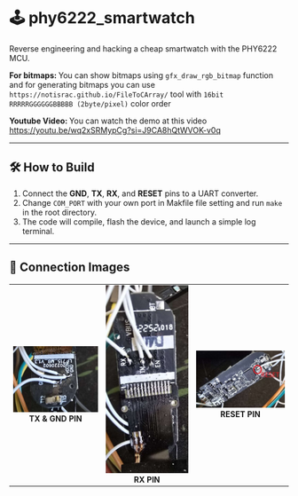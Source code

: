 # 🕹️ phy6222_smartwatch  
Reverse engineering and hacking a cheap smartwatch with the PHY6222 MCU.

<b>For bitmaps: </b>You can show bitmaps using `gfx_draw_rgb_bitmap` function and for generating bitmaps you can use `https://notisrac.github.io/FileToCArray/` tool with `16bit RRRRRGGGGGGBBBBB (2byte/pixel)` color order

<b>Youtube Video: </b>You can watch the demo at this video https://youtu.be/wq2xSRMypCg?si=J9CA8hQtWVOK-v0q

---

## 🛠️ How to Build

1. Connect the **GND**, **TX**, **RX**, and **RESET** pins to a UART converter.
2. Change `COM_PORT` with your own port in Makfile file setting and run `make` in the root directory.
3. The code will compile, flash the device, and launch a simple log terminal.  

---

## 🔌 Connection Images

<table>
  <tr>
    <td align="center">
      <img src="screenshots/ss_1.jpg" alt="TX & GND PIN" width="300"/><br/>
      <b>TX & GND PIN</b>
    </td>
    <td align="center">
      <img src="screenshots/ss_2.jpg" alt="RX PIN" width="300"/><br/>
      <b>RX PIN</b>
    </td>
    <td align="center">
      <img src="screenshots/ss_3.jpg" alt="RESET PIN" width="300"/><br/>
      <b>RESET PIN</b>
    </td>
  </tr>
</table>
